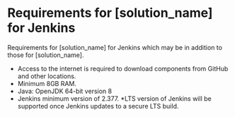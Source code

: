# Requirements for [solution_name] for Jenkins

Requirements for [solution_name] for Jenkins which may be in addition to those for [solution_name].

* Access to the internet is required to download components from GitHub and other locations.
* Minimum 8GB RAM.
* Java: OpenJDK 64-bit version 8
* Jenkins minimum version of 2.377.
	*LTS version of Jenkins will be supported once Jenkins updates to a secure LTS build.

